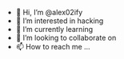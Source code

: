 - 👋 Hi, I’m @alex02ify
- 👀 I’m interested in hacking  
- 🌱 I’m currently learning 
- 💞️ I’m looking to collaborate on 
- 📫 How to reach me ...

<!---
alex02ify/alex02ify is a ✨ special ✨ repository because its `README.md` (this file) appears on your GitHub profile.
You can click the Preview link to take a look at your changes.
--->
